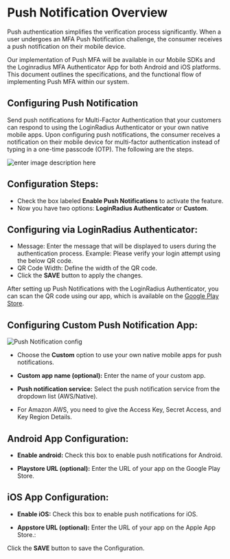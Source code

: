 # Push Notification Overview

Push authentication simplifies the verification process significantly. When a user undergoes an MFA Push Notification challenge, the consumer receives a push notification on their mobile device.

Our implementation of Push MFA will be available in our Mobile SDKs and the Loginradius MFA Authenticator App for both Android and iOS platforms. This document outlines the specifications, and the functional flow of implementing Push MFA within our system.

## Configuring Push Notification

Send push notifications for Multi-Factor Authentication that your customers can respond to using the LoginRadius Authenticator or your own native mobile apps. Upon configuring push notifications, the consumer receives a notification on their mobile device for multi-factor authentication instead of typing in a one-time passcode (OTP). The following are the steps.

![enter image description here](https://apidocs.lrcontent.com/images/unnamed-17_7068832566694b634e6e48.74341485.png "enter image title here")

## Configuration Steps:

- Check the box labeled **Enable Push Notifications** to activate the feature.
- Now you have two options: **LoginRadius Authenticator** or **Custom**.

## Configuring via LoginRadius Authenticator:

- Message: Enter the message that will be displayed to users during the authentication process. Example: Please verify your login attempt using the below QR code.
 - QR Code Width: Define the width of the QR code.
- Click the **SAVE** button to apply the changes.

After setting up Push Notifications with the LoginRadius Authenticator, you can scan the QR code using our app, which is available on the [Google Play Store](https://play.google.com/store/apps/details?id=com.loginradius.authenticator).

## Configuring Custom Push Notification App:

![Push Notification config](https://apidocs.lrcontent.com/images/unnamed-18_662303524666958609546b7.59735061.png "Push Notification config")

- Choose the **Custom** option to use your own native mobile apps for push notifications.


- **Custom app name (optional):** Enter the name of your custom app.


- **Push notification service:** Select the push notification service from the dropdown list (AWS/Native).

- For Amazon AWS, you need to give the Access Key, Secret Access, and Key Region Details.


## Android App Configuration:

- **Enable android:** Check this box to enable push notifications for Android.


- **Playstore URL (optional):** Enter the URL of your app on the Google Play Store.

## iOS App Configuration:

- **Enable iOS:** Check this box to enable push notifications for iOS.


- **Appstore URL (optional):** Enter the URL of your app on the Apple App Store.:

Click the **SAVE** button to save the Configuration.
